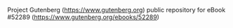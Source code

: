 Project Gutenberg (https://www.gutenberg.org) public repository for eBook #52289 (https://www.gutenberg.org/ebooks/52289)
